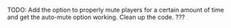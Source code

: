 TODO:
Add the option to properly mute players for a certain amount of time and get the auto-mute option working.
Clean up the code.
???
